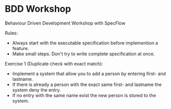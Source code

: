 BDD Workshop
============

Behaviour Driven Development Workshop with SpecFlow

Rules:
- Always start with the executable specification before implemention a feature.
- Make small steps. Don't try to write complete specification at once. 



Exercise 1 (Duplicate check with exact match):
- Implement a system that allow you to add a person by entering first- and lastname.
- If there is already a person with the exact same first- and lastname the system deny the entry.
- If no entry with the same name exist the new person is stored to the system.

